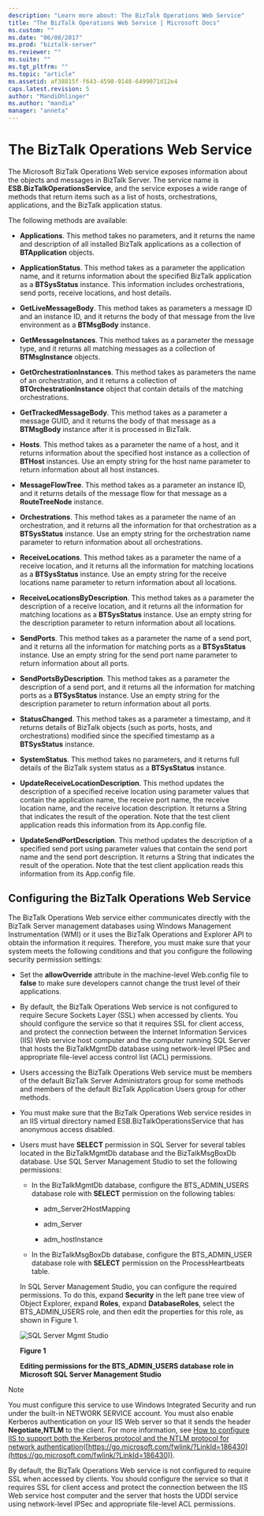 ```yaml
---
description: "Learn more about: The BizTalk Operations Web Service"
title: "The BizTalk Operations Web Service | Microsoft Docs"
ms.custom: ""
ms.date: "06/08/2017"
ms.prod: "biztalk-server"
ms.reviewer: ""
ms.suite: ""
ms.tgt_pltfrm: ""
ms.topic: "article"
ms.assetid: af38815f-f643-4598-9148-6499071d12e4
caps.latest.revision: 5
author: "MandiOhlinger"
ms.author: "mandia"
manager: "anneta"
---
```

# The BizTalk Operations Web Service
The Microsoft BizTalk Operations Web service exposes information about the objects and messages in BizTalk Server. The service name is **ESB.BizTalkOperationsService**, and the service exposes a wide range of methods that return items such as a list of hosts, orchestrations, applications, and the BizTalk application status.

 The following methods are available:

-   **Applications**. This method takes no parameters, and it returns the name and description of all installed BizTalk applications as a collection of **BTApplication** objects.

-   **ApplicationStatus**. This method takes as a parameter the application name, and it returns information about the specified BizTalk application as a **BTSysStatus** instance. This information includes orchestrations, send ports, receive locations, and host details.

-   **GetLiveMessageBody**. This method takes as parameters a message ID and an instance ID, and it returns the body of that message from the live environment as a **BTMsgBody** instance.

-   **GetMessageInstances**. This method takes as a parameter the message type, and it returns all matching messages as a collection of **BTMsgInstance** objects.

-   **GetOrchestrationInstances**. This method takes as parameters the name of an orchestration, and it returns a collection of **BTOrchestrationInstance** object that contain details of the matching orchestrations.

-   **GetTrackedMessageBody**. This method takes as a parameter a message GUID, and it returns the body of that message as a **BTMsgBody** instance after it is processed in BizTalk.

-   **Hosts**. This method takes as a parameter the name of a host, and it returns information about the specified host instance as a collection of **BTHost** instances. Use an empty string for the host name parameter to return information about all host instances.

-   **MessageFlowTree**. This method takes as a parameter an instance ID, and it returns details of the message flow for that message as a **RouteTreeNode** instance.

-   **Orchestrations**. This method takes as a parameter the name of an orchestration, and it returns all the information for that orchestration as a **BTSysStatus** instance. Use an empty string for the orchestration name parameter to return information about all orchestrations.

-   **ReceiveLocations**. This method takes as a parameter the name of a receive location, and it returns all the information for matching locations as a **BTSysStatus** instance. Use an empty string for the receive locations name parameter to return information about all locations.

-   **ReceiveLocationsByDescription**. This method takes as a parameter the description of a receive location, and it returns all the information for matching locations as a **BTSysStatus** instance. Use an empty string for the description parameter to return information about all locations.

-   **SendPorts**. This method takes as a parameter the name of a send port, and it returns all the information for matching ports as a **BTSysStatus** instance. Use an empty string for the send port name parameter to return information about all ports.

-   **SendPortsByDescription**. This method takes as a parameter the description of a send port, and it returns all the information for matching ports as a **BTSysStatus** instance. Use an empty string for the description parameter to return information about all ports.

-   **StatusChanged**. This method takes as a parameter a timestamp, and it returns details of BizTalk objects (such as ports, hosts, and orchestrations) modified since the specified timestamp as a **BTSysStatus** instance.

-   **SystemStatus**. This method takes no parameters, and it returns full details of the BizTalk system status as a **BTSysStatus** instance.

-   **UpdateReceiveLocationDescription**. This method updates the description of a specified receive location using parameter values that contain the application name, the receive port name, the receive location name, and the receive location description. It returns a String that indicates the result of the operation. Note that the test client application reads this information from its App.config file.

-   **UpdateSendPortDescription**. This method updates the description of a specified send port using parameter values that contain the send port name and the send port description. It returns a String that indicates the result of the operation. Note that the test client application reads this information from its App.config file.

## Configuring the BizTalk Operations Web Service
 The BizTalk Operations Web service either communicates directly with the BizTalk Server management databases using Windows Management Instrumentation (WMI) or it uses the BizTalk Operations and Explorer API to obtain the information it requires. Therefore, you must make sure that your system meets the following conditions and that you configure the following security permission settings:

- Set the **allowOverride** attribute in the machine-level Web.config file to **false** to make sure developers cannot change the trust level of their applications.

- By default, the BizTalk Operations Web service is not configured to require Secure Sockets Layer (SSL) when accessed by clients. You should configure the service so that it requires SSL for client access, and protect the connection between the Internet Information Services (IIS) Web service host computer and the computer running SQL Server that hosts the BizTalkMgmtDb database using network-level IPSec and appropriate file-level access control list (ACL) permissions.

- Users accessing the BizTalk Operations Web service must be members of the default BizTalk Server Administrators group for some methods and members of the default BizTalk Application Users group for other methods.

- You must make sure that the BizTalk Operations Web service resides in an IIS virtual directory named ESB.BizTalkOperationsService that has anonymous access disabled.

- Users must have **SELECT** permission in SQL Server for several tables located in the BizTalkMgmtDb database and the BizTalkMsgBoxDb database. Use SQL Server Management Studio to set the following permissions:

  -   In the BizTalkMgmtDb database, configure the BTS_ADMIN_USERS database role with **SELECT** permission on the following tables:

      -   adm_Server2HostMapping

      -   adm_Server

      -   adm_hostInstance

  -   In the BizTalkMsgBoxDb database, configure the BTS_ADMIN_USER database role with **SELECT** permission on the ProcessHeartbeats table.

  In SQL Server Management Studio, you can configure the required permissions. To do this, expand **Security** in the left pane tree view of Object Explorer, expand **Roles**, expand **DatabaseRoles**, select the BTS_ADMIN_USERS role, and then edit the properties for this role, as shown in Figure 1.

  ![SQL Server Mgmt Studio](../esb-toolkit/media/ch4-sqlservermgmtstudio.gif "Ch4-SQLServerMgmtStudio")

  **Figure 1**

  **Editing permissions for the BTS_ADMIN_USERS database role in Microsoft SQL Server Management Studio**

> [!NOTE]
>  You must configure this service to use Windows Integrated Security and run under the built-in NETWORK SERVICE account. You must also enable Kerberos authentication on your IIS Web server so that it sends the header **Negotiate,NTLM** to the client. For more information, see [How to configure IIS to support both the Kerberos protocol and the NTLM protocol for network authentication](https://go.microsoft.com/fwlink/?LinkId=186430)([https://go.microsoft.com/fwlink/?LinkId=186430](https://go.microsoft.com/fwlink/?LinkId=186430)).
>
>  By default, the BizTalk Operations Web service is not configured to require SSL when accessed by clients. You should configure the service so that it requires SSL for client access and protect the connection between the IIS Web service host computer and the server that hosts the UDDI service using network-level IPSec and appropriate file-level ACL permissions.
